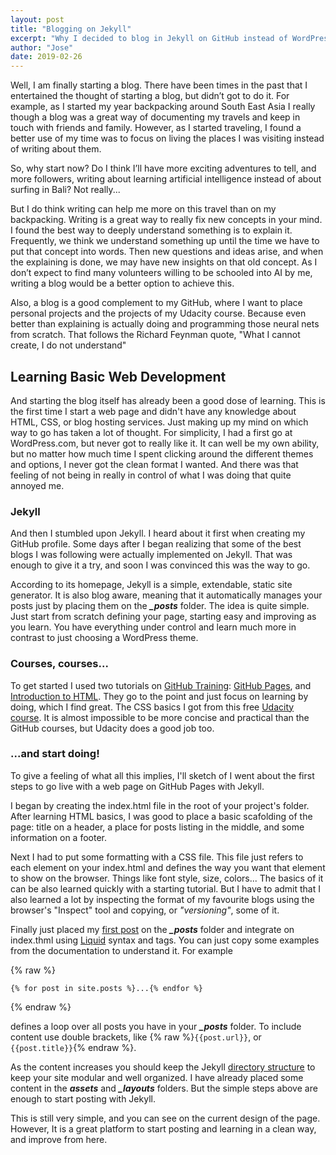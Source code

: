 ```yaml
---
layout: post
title: "Blogging on Jekyll"
excerpt: "Why I decided to blog in Jekyll on GitHub instead of WordPress."
author: "Jose"
date: 2019-02-26
---
```


Well, I am finally starting a blog. There have been times in the past that I entertained the thought of starting a blog, but didn’t got to do it. For example, as I started my year backpacking around South East Asia I really though a blog was a great way of documenting my travels and keep in touch with friends and family. However, as I started traveling, I found a better use of my time was to focus on living the places I was visiting instead of writing about them.


So, why start now? Do I think I’ll have more exciting adventures to tell, and more followers, writing about learning artificial intelligence instead of about surfing in Bali? Not really...


But I do think writing can help me more on this travel than on my backpacking. Writing is a great way to really fix new concepts in your mind. I found the best way to deeply understand something is to explain it. Frequently, we think we understand something up until the time we have to put that concept into words. Then new questions and ideas arise, and when the explaining is done, we may have new insights on that old concept. As I don’t expect to find many volunteers willing to be schooled into AI by me, writing a blog would be a better option to achieve this.

Also, a blog is a good complement to my GitHub, where I want to place personal projects and the projects of my Udacity course. Because even better than explaining is actually doing and programming those neural nets from scratch. That follows the Richard Feynman quote, "What I cannot create, I do not understand"

## Learning Basic Web Development

And starting the blog itself has already been a good dose of learning. This is the first time I start a web page and didn't have any knowledge about HTML, CSS, or blog hosting services. Just making up my mind on which way to go has taken a lot of thought. For simplicity, I had a first go at WordPress.com, but never got to really like it. It can well be my own ability, but no matter how much time I spent clicking around the different themes and options, I never got the clean format I wanted. And there was that feeling of not being in really in control of what I was doing that quite annoyed me.
### Jekyll

And then I stumbled upon Jekyll. I heard about it first when creating my GitHub profile. Some days after I began realizing that some of the best blogs I was following were actually implemented on Jekyll. That was enough to give it a try, and soon I was convinced this was the way to go.

According to its homepage, Jekyll is a simple, extendable, static site generator. It is also blog aware, meaning that it automatically manages your posts just by placing them on the _**_posts**_ folder. The idea is quite simple. Just start from scratch defining your page, starting easy and improving as you learn. You have everything under control and learn much more in contrast to just choosing a WordPress theme.

### Courses, courses...
To get started I used two tutorials on [GitHub Training](https://lab.github.com/githubtraining/): [GitHub Pages](https://lab.github.com/githubtraining/github-pages), and [Introduction to HTML](https://lab.github.com/githubtraining/introduction-to-html). They go to the point and just focus on learning by doing, which I find great. The CSS basics I got from this free [Udacity course](https://www.udacity.com/course/intro-to-html-and-css--ud001). It is almost impossible to be more concise and practical than the GitHub courses, but Udacity does a good job too.
### ...and start doing!
To give a feeling of what all this implies, I'll sketch of I went about the first steps to go live with a web page on GitHub Pages with Jekyll.

I began by creating the index.html file in the root of your project's folder. After learning HTML basics, I was good to place a basic scafolding of the page: title on a header, a place for posts listing in the middle, and some information on a footer. 

Next I had to put some formatting with a CSS file. This file just refers to each element on your index.html and defines the way you want that element to show on the browser. Things like font style, size, colors... The basics of it can be also learned quickly with a starting tutorial. But I have to admit that I also learned a lot by inspecting the format of my favourite blogs using the browser's "Inspect" tool and copying, or _"versioning"_, some of it.

Finally just placed my [first post]({{site.posts.last.url}}) on the _**_posts**_ folder and integrate on index.thml using [Liquid](https://jekyllrb.com/docs/liquid/) syntax and tags. You can just copy some examples from the documentation to understand it. For example 

{% raw %}
```
{% for post in site.posts %}...{% endfor %}
```
{% endraw %} 

defines a loop over all posts you have in your _**_posts**_ folder. To include content use double brackets, like  {% raw %}`{{post.url}}`, or `{{post.title}}`{% endraw %}.

As the content increases you should keep the Jekyll [directory structure](https://jekyllrb.com/docs/structure/) to keep your site modular and well organized. I have already placed some content in the _**assets**_ and _**_layouts**_ folders. But the simple steps above are enough to start posting with Jekyll.

This is still very simple, and you can see on the current design of the page. However, It is a great platform to start posting and learning in a clean way, and improve from here.